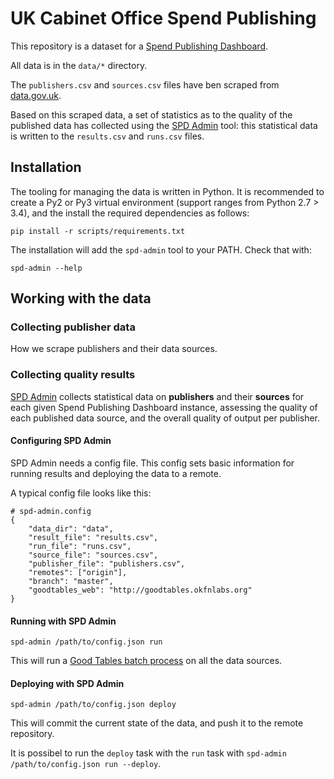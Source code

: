 # UK Cabinet Office Spend Publishing

This repository is a dataset for a [Spend Publishing Dashboard](https://github.com/okfn/spend-publishing-dashboard).

All data is in the `data/*` directory.

The `publishers.csv` and `sources.csv` files have ben scraped from
[data.gov.uk](http://data.gov.uk).

Based on this scraped data, a set of statistics as to the quality of the published
data has collected using the [SPD Admin](https://github.com/okfn/spd-admin) tool:
this statistical data is written to the `results.csv` and `runs.csv` files.

## Installation

The tooling for managing the data is written in Python. It is recommended to create a
Py2 or Py3 virtual environment (support ranges from Python 2.7 > 3.4), and the install
the required dependencies as follows:

```
pip install -r scripts/requirements.txt
```

The installation will add the `spd-admin` tool to your PATH. Check that with:

```
spd-admin --help
```

## Working with the data

### Collecting publisher data

How we scrape publishers and their data sources.

### Collecting quality results

[SPD Admin](https://github.com/okfn/spd-admin) collects statistical data on
**publishers** and their **sources** for each given Spend Publishing Dashboard
instance, assessing the quality of each published data source, and the overall
quality of output per publisher.

#### Configuring SPD Admin

SPD Admin needs a config file. This config sets basic information for running results
and deploying the data to a remote.

A typical config file looks like this:

```
# spd-admin.config
{
    "data_dir": "data",
    "result_file": "results.csv",
    "run_file": "runs.csv",
    "source_file": "sources.csv",
    "publisher_file": "publishers.csv",
    "remotes": ["origin"],
    "branch": "master",
    "goodtables_web": "http://goodtables.okfnlabs.org"
}
```

#### Running with SPD Admin

```
spd-admin /path/to/config.json run
```

This will run a [Good Tables batch process](http://goodtables.readthedocs.org/en/latest/batch.html)
on all the data sources.

#### Deploying with SPD Admin

```
spd-admin /path/to/config.json deploy
```

This will commit the current state of the data, and push it to the remote repository.

It is possibel to run the `deploy` task with the `run` task with
`spd-admin /path/to/config.json run --deploy`. 
